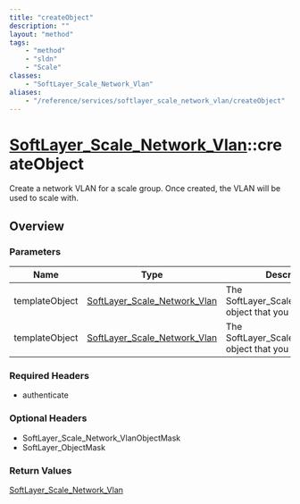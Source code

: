 ```yaml
---
title: "createObject"
description: ""
layout: "method"
tags:
    - "method"
    - "sldn"
    - "Scale"
classes:
    - "SoftLayer_Scale_Network_Vlan"
aliases:
    - "/reference/services/softlayer_scale_network_vlan/createObject"
---
```

# [SoftLayer_Scale_Network_Vlan](/reference/services/SoftLayer_Scale_Network_Vlan)::createObject

Create a network VLAN for a scale group. Once created, the VLAN will be used to scale with. 


## Overview 


### Parameters 
|Name | Type | Description |
| --- | --- | --- |
|templateObject| <a href='/reference/datatypes/SoftLayer_Scale_Network_Vlan'>SoftLayer_Scale_Network_Vlan </a>| The SoftLayer_Scale_Network_Vlan object that you wish to create.|
|templateObject| <a href='/reference/datatypes/SoftLayer_Scale_Network_Vlan'>SoftLayer_Scale_Network_Vlan </a>| The SoftLayer_Scale_Network_Vlan object that you wish to create.|


### Required Headers
* authenticate

### Optional Headers
* SoftLayer_Scale_Network_VlanObjectMask
* SoftLayer_ObjectMask

### Return Values
<a href='/reference/datatypes/SoftLayer_Scale_Network_Vlan'>SoftLayer_Scale_Network_Vlan </a>

